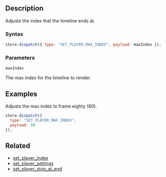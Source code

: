 ## Description

Adjusts the index that the timeline ends at.

### Syntax

```js
store.dispatch({ type: "SET_PLAYER_MAX_INDEX", payload: maxIndex });
```

### Parameters

`maxIndex`

The max index for the timeline to render.

## Examples

Adjusts the max index to frame eighty (80).

```js
store.dispatch({
  type: "SET_PLAYER_MAX_INDEX",
  payload: 80
});
```

## Related

- [set_player_index](./set_player_index.md)
- [set_player_settings](./set_player_settings.md)
- [set_player_stop_at_end](./set_player_stop_at_end.md)
